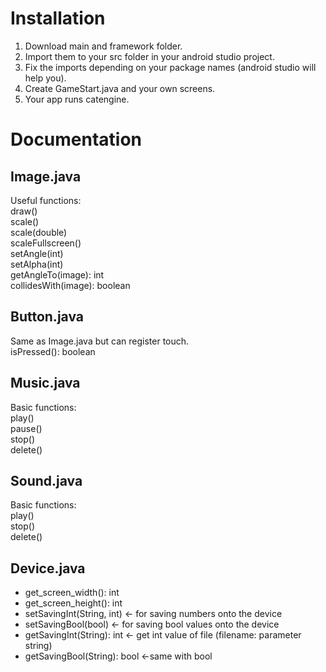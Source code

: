 # Installation
1) Download main and framework folder.
2) Import them to your src folder in your android studio project.
3) Fix the imports depending on your package names (android studio will help you).
4) Create GameStart.java and your own screens.
5) Your app runs catengine.

# Documentation

## Image.java
Useful functions:  
  draw()  
  scale()  
  scale(double)  
  scaleFullscreen()  
  setAngle(int)  
  setAlpha(int)  
  getAngleTo(image): int  
  collidesWith(image): boolean  

## Button.java
Same as Image.java but can register touch.  
  isPressed(): boolean  

## Music.java
Basic functions:  
  play()  
  pause()  
  stop()  
  delete()  

## Sound.java
Basic functions:  
  play()  
  stop()  
  delete()  
  
## Device.java
+ get_screen_width(): int  
+ get_screen_height(): int  
+ setSavingInt(String, int) <- for saving numbers onto the device  
+ setSavingBool(bool) <- for saving bool values onto the device  
+ getSavingInt(String): int <- get int value of file (filename: parameter string)  
+ getSavingBool(String): bool <-same with bool  
